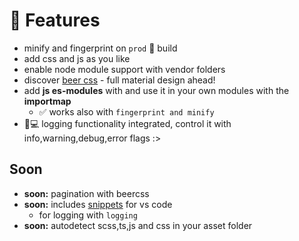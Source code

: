 # 🚀 Features

* minify and fingerprint on `prod` 🚀 build
* add css and js as you like
* enable node module support with vendor folders
* discover [beer css](https://www.beercss.com/) -  full material design ahead!
* add **js es-modules** with and use it in your own modules with the **importmap**
  * ✅ works also with `fingerprint and minify`
* 🔨💻 logging functionality integrated, control it with info,warning,debug,error flags :>

## Soon

* **soon:** pagination with beercss
* **soon:** includes [snippets](https://code.visualstudio.com/docs/editor/userdefinedsnippets) for vs code
  * for logging with `logging`
* **soon:** autodetect scss,ts,js and css in your asset folder
